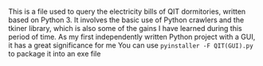 This is a file used to query the electricity bills of QIT dormitories, written based on Python 3. 
It involves the basic use of Python crawlers and the tkiner library, which is also some of the gains I have learned during this period of time. 
As my first independently written Python project with a GUI, it has a great significance for me
You can use `pyinstaller -F QIT(GUI).py` to package it into an exe file
